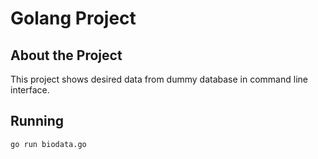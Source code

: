 # Golang Project

## About the Project

This project shows desired data from dummy database in command line interface.

## Running

```
go run biodata.go
```